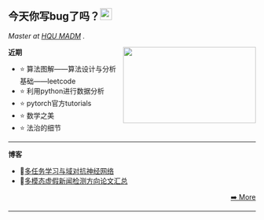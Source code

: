 <h2>今天你写bug了吗？<img src="https://github.githubassets.com/images/mona-whisper.gif" height="24" /></h2>

<p><em>Master at <a href="https://afi.team/team/">HQU MADM</a> . </em>

**近期**
<img align='right' src="https://media.giphy.com/media/836HiJc7pgzy8iNXCn/giphy.gif" width="270" height="155"/>
- ⭐ 算法图解——算法设计与分析基础——leetcode
- ⭐ 利用python进行数据分析
- ⭐ pytorch官方tutorials
- ⭐ 数学之美 
- ⭐ 法治的细节
  
-------

**博客**
<!-- BLOG-POST-LIST:START -->
- 📕[多任务学习与域对抗神经网络](https://crushr.github.io/2021/11/05/%E5%A4%9A%E4%BB%BB%E5%8A%A1%E5%AD%A6%E4%B9%A0%E4%B8%8E%E5%9F%9F%E5%AF%B9%E6%8A%97%E7%A5%9E%E7%BB%8F%E7%BD%91%E7%BB%9C/)
- 📕[多模态虚假新闻检测方向论文汇总](https://crushr.github.io/2021/11/03/%E5%A4%9A%E6%A8%A1%E6%80%81%E8%99%9A%E5%81%87%E6%96%B0%E9%97%BB%E6%A3%80%E6%B5%8B%E6%96%B9%E5%90%91%E8%AE%BA%E6%96%87%E6%96%B9%E6%B3%95%E5%92%8C%E6%A8%A1%E5%9E%8B/)
<p align="right"><a href="https://crushr.github.io/">➡️ More</a></p>
<!-- BLOG-POST-LIST:END -->

-------

